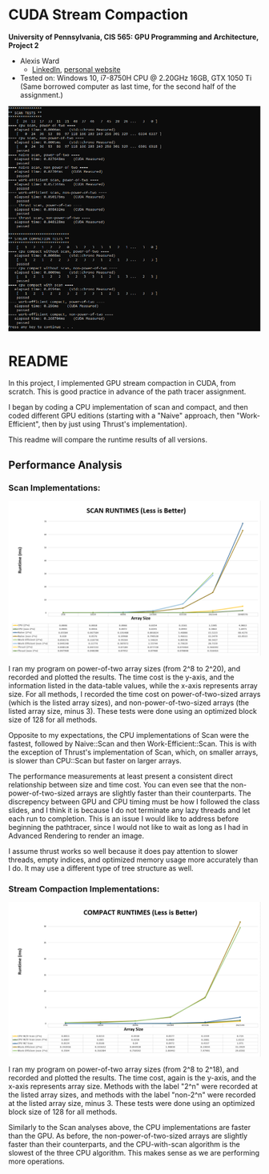 CUDA Stream Compaction
======================

**University of Pennsylvania, CIS 565: GPU Programming and Architecture, Project 2**

* Alexis Ward
  * [LinkedIn](https://www.linkedin.com/in/alexis-ward47/), [personal website](https://www.alexis-ward.tech/)
* Tested on: Windows 10, i7-8750H CPU @ 2.20GHz 16GB, GTX 1050 Ti (Same borrowed computer as last time, for the second half of the assignment.)

![](img/scan_tests_output.png)

# README

In this project, I implemented GPU stream compaction in CUDA, from scratch. This is good practice in advance of the path tracer assignment.

I began by coding a CPU implementation of scan and compact, and then coded different GPU editions (starting with a "Naive" approach, then "Work-Efficient", then by just using Thrust's implementation).

This readme will compare the runtime results of all versions.


## Performance Analysis

### Scan Implementations:

![](img/scan.png)

I ran my program on power-of-two array sizes (from 2^8 to 2^20), and recorded and plotted the results. The time cost is the y-axis, and the information listed in the data-table values, while the x-axis represents array size. For all methods, I recorded the time cost on power-of-two-sized arrays (which is the listed array sizes), and non-power-of-two-sized arrays (the listed array size, minus 3). These tests were done using an optimized block size of 128 for all methods.

Opposite to my expectations, the CPU implementations of Scan were the fastest, followed by Naive::Scan and then Work-Efficient::Scan. This is with the exception of Thrust's implementation of Scan, which, on smaller arrays, is slower than CPU::Scan but faster on larger arrays. 

The performance measurements at least present a consistent direct relationship between size and time cost. You can even see that the non-power-of-two-sized arrays are slightly faster than their counterparts. The discrepency between GPU and CPU timing must be how I followed the class slides, and I think it is because I do not terminate any lazy threads and let each run to completion. This is an issue I would like to address before beginning the pathtracer, since I would not like to wait as long as I had in Advanced Rendering to render an image.

I assume thrust works so well because it does pay attention to slower threads, empty indices, and optimized memory usage more accurately than I do. It may use a different type of tree structure as well.

### Stream Compaction Implementations:

![](img/compact.png)

I ran my program on power-of-two array sizes (from 2^8 to 2^18), and recorded and plotted the results. The time cost, again is the y-axis, and the x-axis represents array size. Methods with the label "2^n" were recorded at the listed array sizes, and methods with the label "non-2^n" were recorded at the listed array size, minus 3. These tests were done using an optimized block size of 128 for all methods.

Similarly to the Scan analyses above, the CPU implementations are faster than the GPU. As before, the non-power-of-two-sized arrays are slightly faster than their counterparts, and the CPU-with-scan algorithm is the slowest of the three CPU algorithm. This makes sense as we are performing more operations.